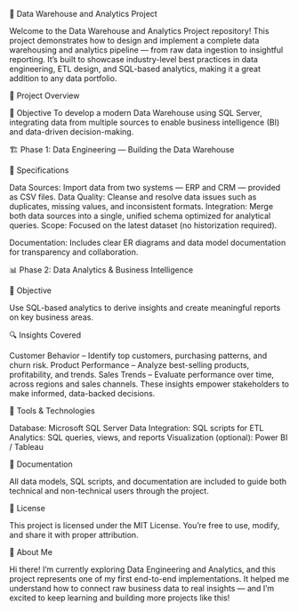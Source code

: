 🧠 Data Warehouse and Analytics Project

Welcome to the Data Warehouse and Analytics Project repository!
This project demonstrates how to design and implement a complete data warehousing and analytics pipeline — from raw data ingestion to insightful reporting.
It’s built to showcase industry-level best practices in data engineering, ETL design, and SQL-based analytics, making it a great addition to any data portfolio.

🚀 Project Overview

🎯 Objective
To develop a modern Data Warehouse using SQL Server, integrating data from multiple sources to enable business intelligence (BI) and data-driven decision-making.

🏗️ Phase 1: Data Engineering — Building the Data Warehouse

🧩 Specifications

Data Sources: Import data from two systems — ERP and CRM — provided as CSV files.
Data Quality: Cleanse and resolve data issues such as duplicates, missing values, and inconsistent formats.
Integration: Merge both data sources into a single, unified schema optimized for analytical queries.
Scope: Focused on the latest dataset (no historization required).

Documentation: Includes clear ER diagrams and data model documentation for transparency and collaboration.

📊 Phase 2: Data Analytics & Business Intelligence

🎯 Objective

Use SQL-based analytics to derive insights and create meaningful reports on key business areas.

🔍 Insights Covered

Customer Behavior – Identify top customers, purchasing patterns, and churn risk.
Product Performance – Analyze best-selling products, profitability, and trends.
Sales Trends – Evaluate performance over time, across regions and sales channels.
These insights empower stakeholders to make informed, data-backed decisions.

🧰 Tools & Technologies

Database: Microsoft SQL Server
Data Integration: SQL scripts for ETL
Analytics: SQL queries, views, and reports
Visualization (optional): Power BI / Tableau

📘 Documentation

All data models, SQL scripts, and documentation are included to guide both technical and non-technical users through the project.

📄 License

This project is licensed under the MIT License.
You’re free to use, modify, and share it with proper attribution.

👋 About Me

Hi there!
I’m currently exploring Data Engineering and Analytics, and this project represents one of my first end-to-end implementations.
It helped me understand how to connect raw business data to real insights — and I’m excited to keep learning and building more projects like this!

